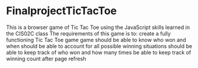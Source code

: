 # FinalprojectTicTacToe
This is a browser game of Tic Tac Toe using the JavaScript skills learned in the CIS02C class
The requirements of this game is to:
create a fully functioning Tic Tac Toe game
game should be able to know who won and when
should be able to account for all possible winning situations
should be able to keep track of who won and how many times
be able to keep track of winning count after page refresh

